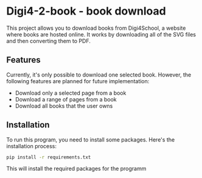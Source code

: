 # Digi4-2-book - book download

This project allows you to download books from Digi4School, a website where books are hosted online. It works by downloading all of the SVG files and then converting them to PDF.

## Features

Currently, it's only possible to download one selected book. However, the following features are planned for future implementation:

- Download only a selected page from a book
- Download a range of pages from a book
- Download all books that the user owns

## Installation

To run this program, you need to install some packages. Here's the installation process:

```bash
pip install -r requirements.txt
```

This will install the required packages for the programm